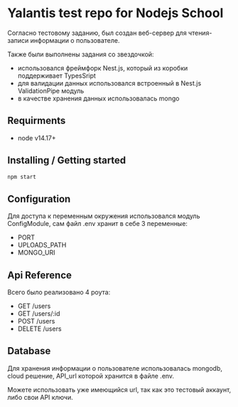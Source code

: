 # Yalantis test repo for Nodejs School

Согласно тестовому заданию, был создан веб-сервер для чтения-записи информации о пользователе.

Также были выполнены задания со звездочкой:
 - использовался фреймфорк Nest.js, который из коробки поддерживает TypesSript
 - для валидации данных использовался встроенный в Nest.js ValidationPipe модуль
 - в качестве хранения данных использовалась mongo
## Requirments
- node v14.17+

## Installing / Getting started
  
```bash
npm start
```

## Configuration

Для доступа к переменным окружения использовался модуль ConfigModule, сам файл .env хранит в себе 3 переменные:
 - PORT
 - UPLOADS_PATH
 - MONGO_URI
## Api Reference
Всего было реализовано 4 роута:
 - GET /users
 - GET /users/:id
 - POST /users
 - DELETE /users 

## Database

Для хранения информации о пользователе использовалась mongodb, cloud решение, API_url которой хранится в файле .env.

Можете использовать уже имеющийся url, так как это тестовый аккаунт, либо свои API ключи.